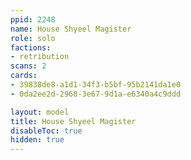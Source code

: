 ```yaml
---
ppid: 2248
name: House Shyeel Magister
role: solo
factions:
- retribution
scans: 2
cards:
- 39838de8-a1d1-34f3-b5bf-95b2141da1e0
- 0da2ee2d-2968-3e67-9d1a-e6340a4c9ddd

layout: model
title: House Shyeel Magister
disableToc: true
hidden: true
---
```

